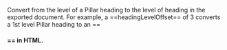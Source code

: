 Convert from the level of a Pillar heading to the level of heading in the exported document. For example, a ==headingLevelOffset== of 3 converts a 1st level Pillar heading to an ==<h4>== in HTML.